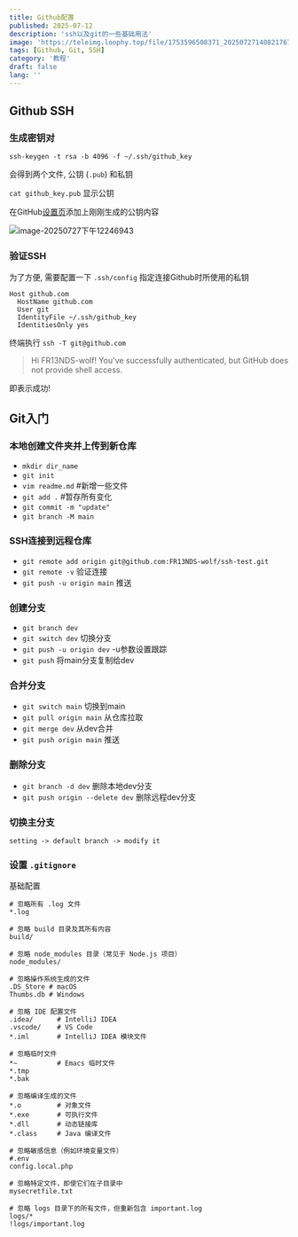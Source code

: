 ```yaml
---
title: Github配置
published: 2025-07-12
description: 'ssh以及git的一些基础用法'
image: 'https://teleimg.loophy.top/file/1753596508371_20250727140821767.png'
tags: [Github, Git, SSH]
category: '教程'
draft: false 
lang: ''
---
```


## Github SSH

### 生成密钥对

`ssh-keygen -t rsa -b 4096 -f ~/.ssh/github_key`

会得到两个文件, 公钥 (`.pub`) 和私钥 

`cat github_key.pub` 显示公钥

在GitHub[设置页](https://github.com/settings/ssh/new)添加上刚刚生成的公钥内容

![image-20250727下午12246943](https://teleimg.loophy.top/file/1753593772689_image-20250727下午12246943.png)

### 验证SSH

为了方便, 需要配置一下 `.ssh/config` 指定连接Github时所使用的私钥

```
Host github.com
  HostName github.com
  User git
  IdentityFile ~/.ssh/github_key 
  IdentitiesOnly yes 
```

终端执行 `ssh -T git@github.com` 

> Hi FR13NDS-wolf! You've successfully authenticated, but GitHub does not provide shell access.

即表示成功!

## Git入门

### 本地创建文件夹并上传到新仓库

* `mkdir dir_name`
* `git init` 
* `vim readme.md` #新增一些文件
* `git add .`       #暂存所有变化
* `git commit -m "update"`
* `git branch -M main`

### SSH连接到远程仓库

* `git remote add origin git@github.com:FR13NDS-wolf/ssh-test.git`
* `git remote -v`   验证连接
* `git push -u origin main`  推送

### 创建分支

* `git branch dev`	
* `git switch dev` 切换分支
* `git push -u origin dev` -u参数设置跟踪
* `git push` 将main分支复制给dev

### 合并分支

* `git switch main` 切换到main
* `git pull origin main` 从仓库拉取
* `git merge dev` 从dev合并
* `git push origin main` 推送

### 删除分支

* `git branch -d dev` 删除本地dev分支
* `git push origin --delete dev` 删除远程dev分支

### 切换主分支

`setting -> default branch -> modify it `

### 设置 `.gitignore`

基础配置

```shell
# 忽略所有 .log 文件
*.log

# 忽略 build 目录及其所有内容
build/

# 忽略 node_modules 目录（常见于 Node.js 项目）
node_modules/

# 忽略操作系统生成的文件
.DS_Store # macOS
Thumbs.db # Windows

# 忽略 IDE 配置文件
.idea/      # IntelliJ IDEA
.vscode/    # VS Code
*.iml       # IntelliJ IDEA 模块文件

# 忽略临时文件
*~          # Emacs 临时文件
*.tmp
*.bak

# 忽略编译生成的文件
*.o         # 对象文件
*.exe       # 可执行文件
*.dll       # 动态链接库
*.class     # Java 编译文件

# 忽略敏感信息（例如环境变量文件）
#.env
config.local.php

# 忽略特定文件，即使它们在子目录中
mysecretfile.txt

# 忽略 logs 目录下的所有文件，但重新包含 important.log
logs/*
!logs/important.log
```

